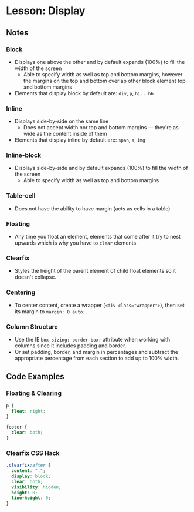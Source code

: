 # Lesson: Display

## Notes

### Block

- Displays one above the other and by default expands (100%) to fill the width of the screen
  - Able to specify width as well as top and bottom margins, however the margins on the top and bottom overlap other block element top and bottom margins
- Elements that display block by default are: `div`, `p`, `h1...h6`

### Inline

- Displays side-by-side on the same line
  - Does not accept width nor top and bottom margins — they're as wide as the content inside of them
- Elements that display inline by default are: `span`, `a`, `img`

### Inline-block

- Displays side-by-side and by default expands (100%) to fill the width of the screen
  - Able to specify width as well as top and bottom margins

### Table-cell

- Does not have the ability to have margin (acts as cells in a table)

### Floating

- Any time you float an element, elements that come after it try to nest upwards which is why you have to `clear` elements.

### Clearfix

- Styles the height of the parent element of child float elements so it doesn't collapse.

### Centering

- To center content, create a wrapper (`<div class="wrapper">`), then set its margin to `margin: 0 auto;`.

### Column Structure

- Use the IE `box-sizing: border-box;` attribute when working with columns since it includes padding and border.
- Or set padding, border, and margin in percentages and subtract the appropriate percentage from each section to add up to 100% width.

## Code Examples

### Floating & Clearing

```css
p {
  float: right;
}

footer {
  clear: both;
}
```

### Clearfix CSS Hack

```css
.clearfix:after {
  content: ".";
  display: block;
  clear: both;
  visibility: hidden;
  height: 0;
  line-height: 0;
}
```
